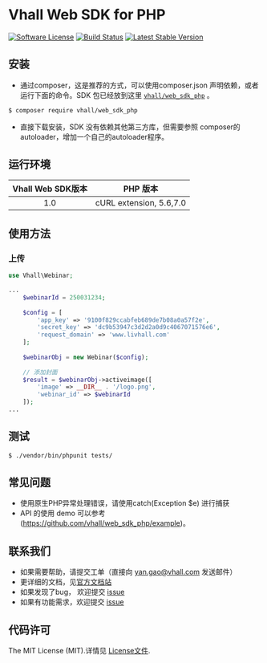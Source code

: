 # Vhall Web SDK for PHP
[![Software License](https://img.shields.io/badge/license-MIT-brightgreen.svg)](LICENSE)
[![Build Status](https://travis-ci.org/vhall/web_sdk_php.svg)](https://travis-ci.org/vhall/web_sdk_php)
[![Latest Stable Version](https://img.shields.io/packagist/v/vhall/web_sdk_php.svg)](https://packagist.org/packages/vhall/web_sdk_php)

## 安装

* 通过composer，这是推荐的方式，可以使用composer.json 声明依赖，或者运行下面的命令。SDK 包已经放到这里 [`vhall/web_sdk_php`][install-packagist] 。
```bash
$ composer require vhall/web_sdk_php
```
* 直接下载安装，SDK 没有依赖其他第三方库，但需要参照 composer的autoloader，增加一个自己的autoloader程序。

## 运行环境

| Vhall Web SDK版本 | PHP 版本 |
|:--------------------:|:---------------------------:|
|          1.0         |  cURL extension,   5.6,7.0 |

## 使用方法

### 上传
```php
use Vhall\Webinar;

...
    $webinarId = 250031234;
  
    $config = [
        'app_key' => '9100f829ccabfeb689de7b08a0a57f2e',
        'secret_key' => 'dc9b53947c3d2d2a0d9c4067071576e6',
        'request_domain' => 'www.livhall.com'
    ];
    
    $webinarObj = new Webinar($config);
    
    // 添加封面
    $result = $webinarObj->activeimage([
        'image' => __DIR__ . '/logo.png',
        'webinar_id' => $webinarId
    ]);
...
```

## 测试

``` bash
$ ./vendor/bin/phpunit tests/
```

## 常见问题

- 使用原生PHP异常处理错误，请使用catch(Exception $e) 进行捕获
- API 的使用 demo 可以参考 (https://github.com/vhall/web_sdk_php/example)。


## 联系我们

- 如果需要帮助，请提交工单（直接向 yan.gao@vhall.com 发送邮件）
- 更详细的文档，见[官方文档站](http://e.vhall.com/home/vhallapi)
- 如果发现了bug， 欢迎提交 [issue](https://github.com/vhall/web_sdk_php/issues)
- 如果有功能需求，欢迎提交 [issue](https://github.com/vhall/web_sdk_php/issues)

## 代码许可

The MIT License (MIT).详情见 [License文件](https://github.com/vhall/web_sdk_php/blob/master/LICENSE).

[packagist]: http://packagist.org
[install-packagist]: https://packagist.org/packages/vhall/web_sdk_php
